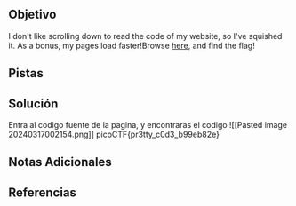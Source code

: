 ## Objetivo
I don't like scrolling down to read the code of my website, so I've squished it. As a bonus, my pages load faster!Browse [here](http://titan.picoctf.net:63873/), and find the flag!

## Pistas
## Solución
Entra al codigo fuente de la pagina, y encontraras el codigo
![[Pasted image 20240317002154.png]]
picoCTF{pr3tty_c0d3_b99eb82e}
## Notas Adicionales
## Referencias
